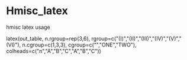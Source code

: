 # Hmisc_latex
hmisc latex usage

latex(out_table,
      n.rgroup=rep(3,6),
      rgroup=c("(I)","(II)","(III)","(IV)","(V)","(VI)"),
      n.cgroup=c(1,3,3),
      cgroup=c("","ONE","TWO"),
      colheads=c("n","A","B","C","A","B","C"))
